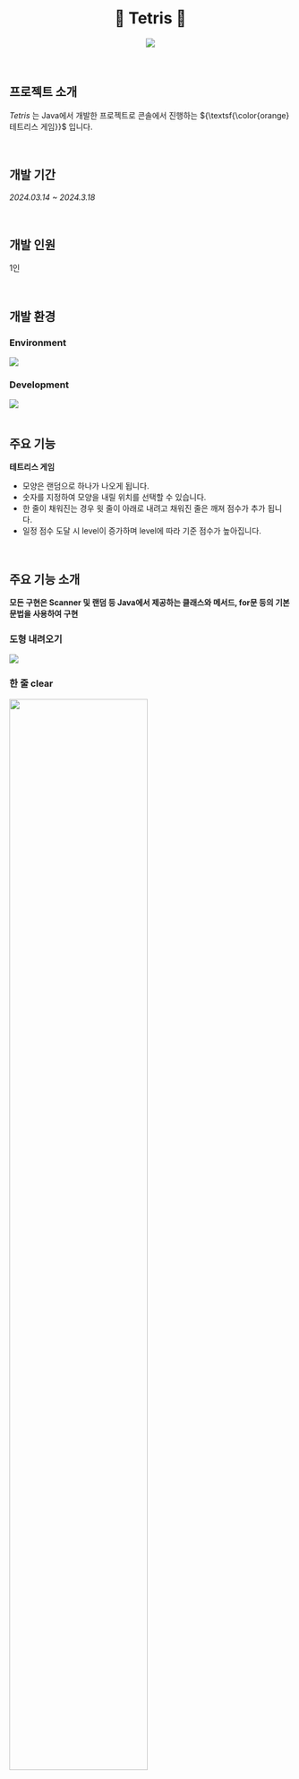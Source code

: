 <div align="center">

# 💌 Tetris 💌

</div>
<div align="center">
<img src="https://github.com/user-attachments/assets/c49f61c5-0ecf-42de-94a1-7759ce260af7">

</div>
<br>

<br>

## 프로젝트 소개
*Tetris* 는 Java에서 개발한 프로젝트로 콘솔에서 진행하는 ${\textsf{\color{orange}테트리스 게임}}$ 입니다.

<br>

## 개발 기간
*2024.03.14 ~ 2024.3.18*

<br>

## 개발 인원
1인

<br>

## 개발 환경
### Environment

<div>
<img src="https://img.shields.io/badge/Eclipse IDE-2C2255?style=flat&logo=eclipseide&logoColor=white"/>
</div>

### Development

<div>
<img src="https://img.shields.io/badge/Java-F80000?style=flat&logoColor=white"/>
</div>

<br>

## 주요 기능
**테트리스 게임**
- 모양은 랜덤으로 하나가 나오게 됩니다.
- 숫자를 지정하여 모양을 내릴 위치를 선택할 수 있습니다.
- 한 줄이 채워진는 경우 윗 줄이 아래로 내려고 채워진 줄은 깨져 점수가 추가 됩니다.
- 일정 점수 도달 시 level이 증가하며 level에 따라 기준 점수가 높아집니다.

<br>

## 주요 기능 소개
<strong>모든 구현은 Scanner 및 랜덤 등 Java에서 제공하는 클래스와 메서드, for문 등의 기본문법을 사용하여 구현</strong>
### 도형 내려오기
<img src="https://github.com/user-attachments/assets/15a850ad-f7fb-470e-b480-a8b6c0b21a9d">


### 한 줄 clear
<img src="https://github.com/user-attachments/assets/4c5a56b6-19b9-47fb-aa46-bdb180fe62ea" width=70%>


### level up
<img src="https://github.com/user-attachments/assets/194eefc1-efff-4d16-a649-c27b41da1d5a" width=70%>


